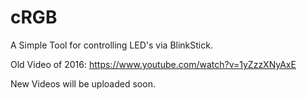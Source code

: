 # cRGB
A Simple Tool for controlling LED's via BlinkStick. 

Old Video of 2016: https://www.youtube.com/watch?v=1yZzzXNyAxE

New Videos will be uploaded soon.
